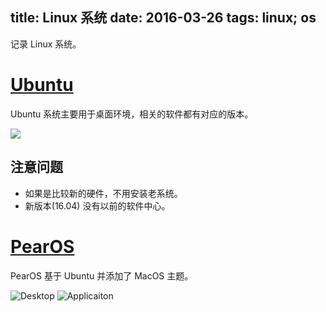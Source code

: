 title: Linux 系统
date: 2016-03-26
tags: linux; os
---

记录 Linux 系统。

# [Ubuntu](http://www.ubuntu.com/)
Ubuntu 系统主要用于桌面环境，相关的软件都有对应的版本。

![](http://assets.ubuntu.com/v1/ee84baf2-tour-image-desktop.jpg)

## 注意问题
- 如果是比较新的硬件，不用安装老系统。
- 新版本(16.04) 没有以前的软件中心。

# [PearOS](https://sourceforge.net/projects/pearlinux/)
PearOS 基于 Ubuntu 并添加了 MacOS 主题。

![Desktop](https://a.fsdn.com/con/app/proj/pearlinux/screenshots/Screenshot%20from%202016-03-23%2011:10:23.png)
![Applicaiton](https://a.fsdn.com/con/app/proj/pearlinux/screenshots/Screenshot%20from%202016-03-23%2011:10:27.png)
